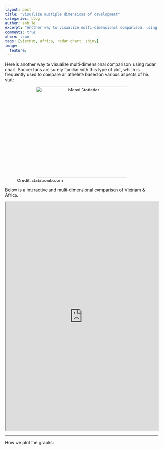 ```yaml
---
layout: post
title: "Visualize multiple dimensions of development"
categories: blog
author: anh_le
excerpt: "Another way to visualize multi-dimensional comparison, using radar chart. Interactive version."
comments: true
share: true
tags: [vietnam, africa, radar chart, shiny]
image:
  feature:
---
```


Here is another way to visualize multi-dimensional comparison, using radar chart. Soccer fans are surely familiar with this type of plot, which is frequently used to compare an athelete based on various aspects of his stat:

<figure>
	<div style="text-align: center">
		<a href="http://statsbomb.com/wp-content/uploads/2014/01/Ronaldo_1213_NPG.jpg"><img src="http://statsbomb.com/wp-content/uploads/2014/01/Ronaldo_1213_NPG.jpg" alt="Messi Statistics" height="300" width="300"></a>
	</div>
	<figcaption>Credit: statsbomb.com</figcaption>
</figure>

Below is a interactive and multi-dimensional comparison of Vietnam & Africa.

<iframe src="https://ladilettante.shinyapps.io/radar_shiny/" width="100%" height="750px"></iframe>

---
How we plot the graphs:
<script src="http://gist-it.appspot.com/github.com/paint-by-number/visualization-code/tree/master/radar_shiny"></script>